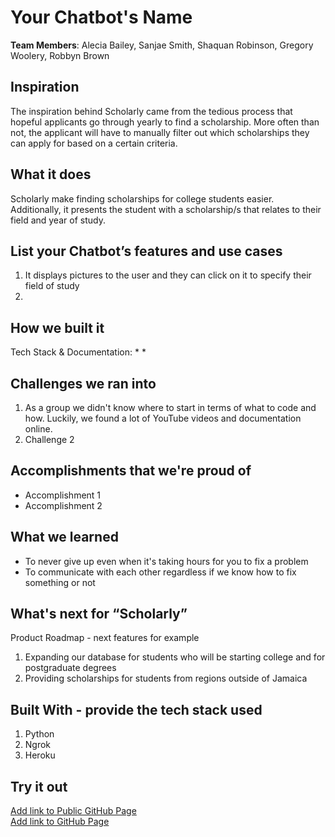 # Your Chatbot's Name

[//]: <> (Please use this Winning Hackathon Application as an example:
https://devpost.com/software/rewise-ai-powered-revision-bot)

**Team Members**: Alecia Bailey, Sanjae Smith, Shaquan Robinson, Gregory Woolery, Robbyn Brown

## Inspiration
The inspiration behind Scholarly came from the tedious process that hopeful applicants go through yearly to find a scholarship. More often than not, the applicant will have to manually filter out which scholarships they can apply for based on a certain criteria. 


## What it does
Scholarly make finding scholarships for college students easier. Additionally, it presents the student with a scholarship/s that relates to their field and year of study.


## List your Chatbot’s features and use cases
1. It displays pictures to the user and they can click on it to specify their field of study
2. 


## How we built it
Tech Stack & Documentation:
 *
 *


## Challenges we ran into
1. As a group we didn't know where to start in terms of what to code and how. Luckily, we found a lot of YouTube videos and documentation online. 
2. Challenge 2
 
 
## Accomplishments that we're proud of
* Accomplishment 1
* Accomplishment 2


## What we learned
* To never give up even when it's taking hours for you to fix a problem
* To communicate with each other regardless if we know how to fix something or not


## What's next for “Scholarly”
Product Roadmap - next features for example
1. Expanding our database for students who will be starting college and for postgraduate degrees
2. Providing scholarships for students from regions outside of Jamaica


## Built With - provide the tech stack used 
 1. Python
 2. Ngrok
 3. Heroku


## Try it out
[Add link to Public GitHub Page](link) </br>
[Add link to GitHub Page](link)
